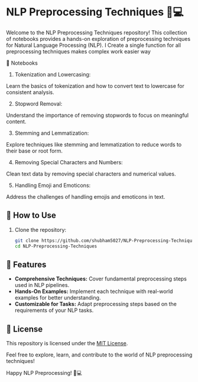 # NLP Preprocessing Techniques 📝💻

Welcome to the NLP Preprocessing Techniques repository! This collection of notebooks provides a hands-on exploration of preprocessing techniques for Natural Language Processing (NLP). I Create  a single function for all preprocessing techniques makes complex work easier way


📂 Notebooks
1. Tokenization and Lowercasing:

Learn the basics of tokenization and how to convert text to lowercase for consistent analysis.

2. Stopword Removal:

Understand the importance of removing stopwords to focus on meaningful content.

3. Stemming and Lemmatization:

Explore techniques like stemming and lemmatization to reduce words to their base or root form.

4. Removing Special Characters and Numbers:

Clean text data by removing special characters and numerical values.

5. Handling Emoji and Emoticons:

Address the challenges of handling emojis and emoticons in text.


## 🚀 How to Use

1. Clone the repository:

   ```bash
   git clone https://github.com/shubham5027/NLP-Preprocessing-Techniques.git
   cd NLP-Preprocessing-Techniques
   
## 🌟 Features

- **Comprehensive Techniques:** Cover fundamental preprocessing steps used in NLP pipelines.
- **Hands-On Examples:** Implement each technique with real-world examples for better understanding.
- **Customizable for Tasks:** Adapt preprocessing steps based on the requirements of your NLP tasks.

## 📄 License

This repository is licensed under the [MIT License](LICENSE).

Feel free to explore, learn, and contribute to the world of NLP preprocessing techniques!

Happy NLP Preprocessing! 📝💻
